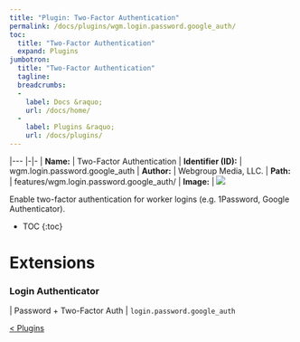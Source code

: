 ```yaml
---
title: "Plugin: Two-Factor Authentication"
permalink: /docs/plugins/wgm.login.password.google_auth/
toc:
  title: "Two-Factor Authentication"
  expand: Plugins
jumbotron:
  title: "Two-Factor Authentication"
  tagline: 
  breadcrumbs:
  -
    label: Docs &raquo;
    url: /docs/home/
  -
    label: Plugins &raquo;
    url: /docs/plugins/
---
```


|---
|-|-
| **Name:** | Two-Factor Authentication
| **Identifier (ID):** | wgm.login.password.google_auth
| **Author:** | Webgroup Media, LLC.
| **Path:** | features/wgm.login.password.google_auth/
| **Image:** | <img src="/assets/images/plugins/wgm.login.password.google_auth.png" class="screenshot">

Enable two-factor authentication for worker logins (e.g. 1Password, Google Authenticator).

* TOC
{:toc}

# Extensions

### Login Authenticator

| Password + Two-Factor Auth | `login.password.google_auth`


<div class="section-nav">
	<div class="left">
		<a href="/docs/plugins/#plugins" class="prev">&lt; Plugins</a>
	</div>
	<div class="right align-right">
	</div>
</div>
<div class="clear"></div>